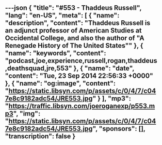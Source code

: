 ---json
{
  "title": "#553 - Thaddeus Russell",
  "lang": "en-US",
  "meta": [
    {
      "name": "description",
      "content": "Thaddeus Russell is an adjunct professor of American Studies at Occidental College, and also the author of \"A Renegade History of The United States\""
    },
    {
      "name": "keywords",
      "content": "podcast,joe,experience,russell,rogan,thaddeus,deathsquad,jre,553"
    },
    {
      "name": "date",
      "content": "Tue, 23 Sep 2014 22:56:33 +0000"
    },
    {
      "name": "og:image",
      "content": "https://static.libsyn.com/p/assets/c/0/4/7/c047e8c9182adc54/JRE553.jpg"
    }
  ],
  "mp3": "https://traffic.libsyn.com/joeroganexp/p553.mp3",
  "img": "https://static.libsyn.com/p/assets/c/0/4/7/c047e8c9182adc54/JRE553.jpg",
  "sponsors": [],
  "transcription": false
}
---
<episode-header />

<timemark seconds="0" />

<transcribe-call-to-action />

<episode-footer />